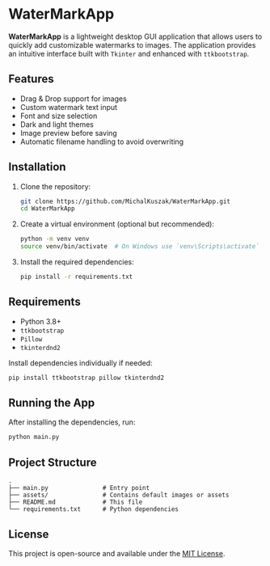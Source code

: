 # WaterMarkApp

**WaterMarkApp** is a lightweight desktop GUI application that allows users to quickly add customizable watermarks to images. The application provides an intuitive interface built with `Tkinter` and enhanced with `ttkbootstrap`.

## Features

- Drag & Drop support for images
- Custom watermark text input
- Font and size selection
- Dark and light themes
- Image preview before saving
- Automatic filename handling to avoid overwriting

## Installation

1. Clone the repository:

   ```bash
   git clone https://github.com/MichalKuszak/WaterMarkApp.git
   cd WaterMarkApp
   ```

2. Create a virtual environment (optional but recommended):

   ```bash
   python -m venv venv
   source venv/bin/activate  # On Windows use `venv\Scripts\activate`
   ```

3. Install the required dependencies:

   ```bash
   pip install -r requirements.txt
   ```

## Requirements

- Python 3.8+
- `ttkbootstrap`
- `Pillow`
- `tkinterdnd2`

Install dependencies individually if needed:

```bash
pip install ttkbootstrap pillow tkinterdnd2
```

## Running the App

After installing the dependencies, run:

```bash
python main.py
```

## Project Structure

```
.
├── main.py               # Entry point
├── assets/               # Contains default images or assets
├── README.md             # This file
└── requirements.txt      # Python dependencies
```

## License

This project is open-source and available under the [MIT License](LICENSE).

